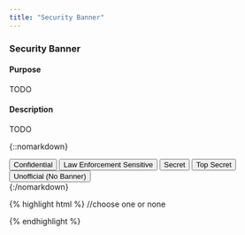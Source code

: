 ```yaml
---
title: "Security Banner"
---
```


<div class="pl-pattern">
<h3>Security Banner</h3>

#### Purpose
TODO

#### Description
TODO

{::nomarkdown}
<div class="pl-preview">
<div class="btn-group">
  <button type="button" id="confidential" class="btn btn-default">Confidential</button>
  <button type="button" id="lawSensitive" class="btn btn-default">Law Enforcement Sensitive</button>
  <button type="button" id="secret" class="btn btn-default">Secret</button>
  <button type="button" id="topSecret" class="btn btn-default">Top Secret</button>
  <button type="button" id="unofficial" class="btn btn-default">Unofficial (No Banner)</button>
</div>
</div>
{:/nomarkdown}

{% highlight html %}
//choose one or none
<footer role="banner" class="cbp-banner confidential"></footer>
<footer role="banner" class="cbp-banner law-enforcement"></footer>
<footer role="banner" class="cbp-banner secret"></footer>
<footer role="banner" class="cbp-banner top-secret"></footer>

{% endhighlight %}
</div>

